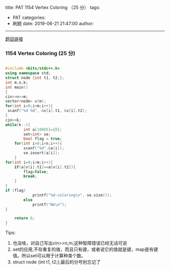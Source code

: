 title: PAT 1154 Vertex Coloring （25 分）
tags:
  - PAT
categories:
  - 刷题
date: 2019-06-21 21:47:00
author:
---
[题目链接](https://pintia.cn/problem-sets/994805342720868352/problems/1071785301894295552)

### 1154 Vertex Coloring (25 分)

```c++

#include <bits/stdc++.h>
using namespace std;
struct node {int t1, t2;};
int m,n,k;
int main()
{
cin>>n>>m;
vector<node> v(m);
for(int i=0;i<m;i++){
 scanf("%d %d", &v[i].t1, &v[i].t2);
}
cin>>k;
while(k--){
        int a[10005]={0};
        set<int> se;
        bool flag = true;
    for(int i=0;i<n;i++){
        scanf("%d",&a[i]);
        se.insert(a[i]);
    }
for(int i=0;i<m;i++){
    if(a[v[i].t1]==a[v[i].t2]){
        flag=false;
        break;
    }
}
if (flag)
            printf("%d-coloring\n", se.size());
        else
            printf("No\n");
}

    return 0;
}

```
Tips:
1. 也没啥，对自己写出cin>>n,m;这种智障错误已经无话可说
2. set的应用,不存重复的值，而且只有键，或者说它的值就是键，map是有键值。所以set可以用于计算种类个数。
3. struct node {int t1, t2;};最后的分号别忘记了